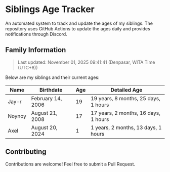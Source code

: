 # Siblings Age Tracker

An automated system to track and update the ages of my siblings. The repository uses GitHub Actions to update the ages daily and provides notifications through Discord.

## Family Information

> Last updated: November 01, 2025 09:41:41 (Denpasar, WITA Time (UTC+8))

Below are my siblings and their current ages:

| Name | Birthdate | Age | Detailed Age |
|------|-----------|-----|-------------|
| Jay-r | February 14, 2006 | 19 | 19 years, 8 months, 25 days, 1 hours |
| Noynoy | August 21, 2008 | 17 | 17 years, 2 months, 16 days, 1 hours |
| Axel | August 20, 2024 | 1 | 1 years, 2 months, 13 days, 1 hours |

## Contributing

Contributions are welcome! Feel free to submit a Pull Request.